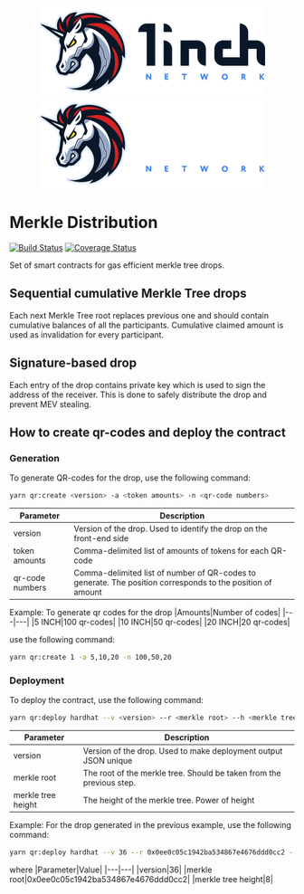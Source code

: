 <div align="center">
    <img src="https://github.com/1inch/farming/blob/master/.github/1inch_github_w.svg#gh-light-mode-only">
    <img src="https://github.com/1inch/farming/blob/master/.github/1inch_github_b.svg#gh-dark-mode-only">
</div>

# Merkle Distribution
[![Build Status](https://github.com/1inch/merkle-distribution/actions/workflows/test.yml/badge.svg)](https://github.com/1inch/merkle-distribution/actions)
[![Coverage Status](https://codecov.io/gh/1inch/merkle-distribution/branch/master/graph/badge.svg?token=4AY5FRY8HN)](https://codecov.io/gh/1inch/merkle-distribution)

Set of smart contracts for gas efficient merkle tree drops. 

## Sequential cumulative Merkle Tree drops

Each next Merkle Tree root replaces previous one and should contain cumulative balances of all the participants. Cumulative claimed amount is used as invalidation for every participant.

## Signature-based drop

Each entry of the drop contains private key which is used to sign the address of the receiver. This is done to safely distribute the drop and prevent MEV stealing.

## How to create qr-codes and deploy the contract
### Generation
To generate QR-codes for the drop, use the following command:
```bash
yarn qr:create <version> -a <token amounts> -n <qr-code numbers> 
```
|Parameter|Description|
|---|---|
|version|Version of the drop. Used to identify the drop on the front-end side|
|token amounts|Comma-delimited list of amounts of tokens for each QR-code|
|qr-code numbers|Comma-delimited list of number of QR-codes to generate. The position corresponds to the position of amount|

Example:
To generate qr codes for the drop
|Amounts|Number of codes|
|---|---|
|5 INCH|100 qr-codes|
|10 INCH|50 qr-codes|
|20 INCH|20 qr-codes|

use the following command:

```bash
yarn qr:create 1 -a 5,10,20 -n 100,50,20
```

### Deployment
To deploy the contract, use the following command:

```bash
yarn qr:deploy hardhat --v <version> --r <merkle root> --h <merkle tree height>
```
|Parameter|Description|
|---|---|
|version|Version of the drop. Used to make deployment output JSON unique|
|merkle root|The root of the merkle tree. Should be taken from the previous step.|
|merkle tree height|The height of the merkle tree. Power of height |

Example:
For the drop generated in the previous example, use the following command:

```bash
yarn qr:deploy hardhat --v 36 --r 0x0ee0c05c1942ba534867e4676ddd0cc2 --h 8
```
where
|Parameter|Value|
|---|---|
|version|36|
|merkle root|0x0ee0c05c1942ba534867e4676ddd0cc2|
|merkle tree height|8|